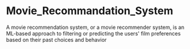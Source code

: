 # Movie_Recommandation_System
A movie recommendation system, or a movie recommender system, is an ML-based approach to filtering or predicting the users' film preferences based on their past choices and behavior
